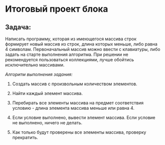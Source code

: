 # Итоговый проект блока
## **Задача:**
Написать программу, которая из имеющегося массива строк формирует новый массив из строк, длина которых меньше, либо равна 4 символам. Первоначальный массив можно ввести с клавиатуры, либо задать на старте выполнения алгоритма. При решении не рекомендуется пользоваться коллекциями, лучше обойтись исключительно массивами.

_Алгоритм выполнения задания:_

1. Создать массив с произвольным количеством элементов.

2. Найти каждый элемент массива.

3. Перебирать все элементы массива на предмет соответствия условию - длина элемента массива меньше или равна 4.

4. Если условие выполнено, вывести элемент массива. Если условие не выполнено, ничего не делать.

5. Как только будут проверены все элементы массива, проверку прекратить.